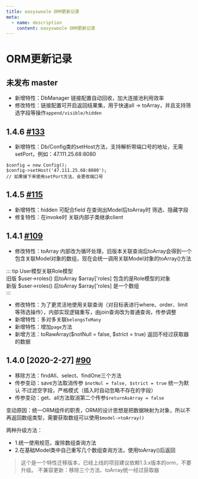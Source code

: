 ```yaml
---
title: easyswoole ORM更新记录
meta:
  - name: description
    content: easyswoole ORM更新记录
---
```


# ORM更新记录

## 未发布 master

- 新增特性：DbManager 链接配置自动回收，加大连接池利用效率
- 修改特性：链接配置可开启返回结果集，用于快速all -> toArray，并且支持筛选字段等操作`append/visible/hidden`

## 1.4.6 [#133](https://github.com/easy-swoole/orm/pull/133 "easyswoole orm更新记录")

- 新增特性：Db/Config类的setHost方法，支持解析带端口号的地址，无需setPort，例如：47.111.25.68:8080
```
$config = new Config();
$config->setHost('47.111.25.68:8080');
// 如果接下来使用setPort方法，会更改端口号
```       

## 1.4.5 [#115](https://github.com/easy-swoole/orm/pull/115 "easyswoole orm更新记录")

- 新增特性：hidden 可配合field 在查询出Model后toArray时 筛选、隐藏字段
- 修复特性：在invoke时 关联内部子类继承client

## 1.4.1 [#109](https://github.com/easy-swoole/orm/pull/109 "easyswoole orm更新记录")


- 修改特性：toArray 内部改为循环处理，旧版本关联查询后toArray会得到一个包含关联Model对象的数组，现在会统一调用关联Model对象的toArray()方法

::: tip
User模型关联Role模型 <br/>
旧版 $user->roles() 后toArray   $array['roles] 包含的是Role模型的对象 <br/>
新版 $user->roles() 后toArray   $array['roles] 是一个数组 <br/>
::: 

- 修改特性：为了更灵活地使用关联查询（对目标表进行where、order、limit等筛选操作），内部实现逻辑重写，由join查询改为普通查询，传参调整
- 新增特性：多对多关联`belongsToMany`
- 新增特性：增加`page`方法
- 新增方法：toRawArray($notNull = false, $strict = true) 返回不经过获取器的数据

## 1.4.0 [2020-2-27] [#90](http://github.com/easy-swoole/orm/pull/90/files "easyswoole orm更新记录")

- 移除方法：findAll、select、findOne三个方法
- 传参变动：save方法取消传参 `$notNul = false, $strict = true` 统一为默认 不过滤空字段，严格模式（插入时自动忽略不存在的字段）
- 传参变动：get、all方法取消第二个传参`$returnAsArray = false`

变动原因：统一ORM组件的职责，ORM的设计思想是把数据映射为对象，所以不再返回数组类型，需要获取数组可以使用`$model->toArray()`

两种升级方法：

- 1.统一使用规范，废除数组查询方法
- 2.在基础Model类中自己重写几个数组查询方法，使用toArray()后返回

> 这个是一个特性迁移版本，已经上线的项目建议依赖1.3.x版本的orm，不要升级。 不兼容更新：移除三个方法、toArray统一经过获取器

